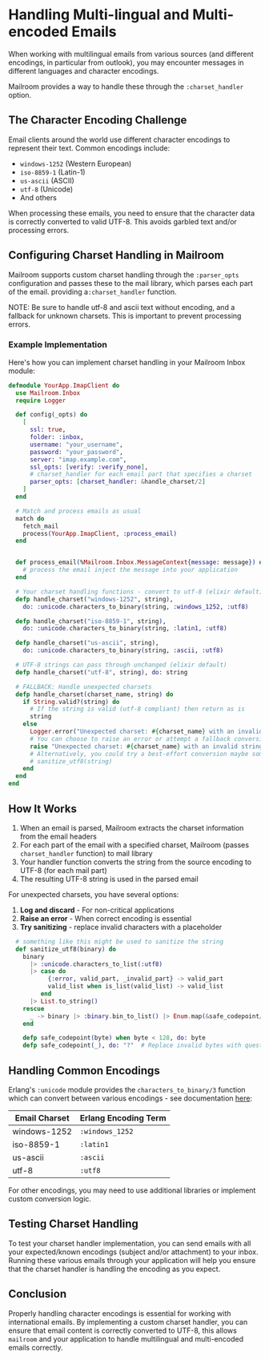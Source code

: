 # Handling Multi-lingual and Multi-encoded Emails

When working with multilingual emails from various sources (and different encodings, in particular from outlook), you may encounter messages in different languages and character encodings. 

Mailroom provides a way to handle these through the `:charset_handler` option.

## The Character Encoding Challenge

Email clients around the world use different character encodings to represent their text. Common encodings include:

- `windows-1252` (Western European)
- `iso-8859-1` (Latin-1)
- `us-ascii` (ASCII)
- `utf-8` (Unicode)
- And others

When processing these emails, you need to ensure that the character data is correctly converted to valid UTF-8. This avoids garbled text and/or processing errors.

## Configuring Charset Handling in Mailroom

Mailroom supports custom charset handling through the `:parser_opts` configuration and passes these to the mail library, which parses each part of the email. providing a`:charset_handler` function.

NOTE: Be sure to handle utf-8 and ascii text without encoding, and a fallback for unknown charsets. This is important to prevent processing errors.

### Example Implementation

Here's how you can implement charset handling in your Mailroom Inbox module:

```elixir
defmodule YourApp.ImapClient do
  use Mailroom.Inbox
  require Logger

  def config(_opts) do
    [
      ssl: true,
      folder: :inbox,
      username: "your_username",
      password: "your_password",
      server: "imap.example.com",
      ssl_opts: [verify: :verify_none],
      # charset_handler for each email part that specifies a charset
      parser_opts: [charset_handler: &handle_charset/2]
    ]
  end

  # Match and process emails as usual
  match do
    fetch_mail
    process(YourApp.ImapClient, :process_email)
  end


  def process_email(%Mailroom.Inbox.MessageContext{message: message}) do
    # process the email inject the message into your application
  end

  # Your charset handling functions - convert to utf-8 (elixir default)
  defp handle_charset("windows-1252", string),
    do: :unicode.characters_to_binary(string, :windows_1252, :utf8)

  defp handle_charset("iso-8859-1", string),
    do: :unicode.characters_to_binary(string, :latin1, :utf8)

  defp handle_charset("us-ascii", string),
    do: :unicode.characters_to_binary(string, :ascii, :utf8)

  # UTF-8 strings can pass through unchanged (elixir default)
  defp handle_charset("utf-8", string), do: string

  # FALLBACK: Handle unexpected charsets
  defp handle_charset(charset_name, string) do
    if String.valid?(string) do
      # If the string is valid (utf-8 compliant) then return as is
      string
    else
      Logger.error("Unexpected charset: #{charset_name} with an invalid string")
      # You can choose to raise an error or attempt a fallback conversion
      raise "Unexpected charset: #{charset_name} with an invalid string"
      # Alternatively, you could try a best-effort conversion maybe something like:
      # sanitize_utf8(string)
    end
  end
end
```

## How It Works

1. When an email is parsed, Mailroom extracts the charset information from the email headers
2. For each part of the email with a specified charset, Mailroom (passes `charset_handler` function) to mail library
3. Your handler function converts the string from the source encoding to UTF-8 (for each mail part)
4. The resulting UTF-8 string is used in the parsed email

For unexpected charsets, you have several options:

1. **Log and discard** - For non-critical applications
2. **Raise an error** - When correct encoding is essential
3. **Try sanitizing** - replace invalid characters with a placeholder

```elixir
  # something like this might be used to sanitize the string
  def sanitize_utf8(binary) do
    binary
      |> :unicode.characters_to_list(:utf8)
      |> case do
           {:error, valid_part, _invalid_part} -> valid_part
           valid_list when is_list(valid_list) -> valid_list
         end
      |> List.to_string()
    rescue
      _ -> binary |> :binary.bin_to_list() |> Enum.map(&safe_codepoint/1) |> List.to_string()
    end

    defp safe_codepoint(byte) when byte < 128, do: byte
    defp safe_codepoint(_), do: "?"  # Replace invalid bytes with question mark
```

## Handling Common Encodings

Erlang's `:unicode` module provides the `characters_to_binary/3` function which can convert between various encodings - see documentation [here](https://www.erlang.org/docs/28/apps/stdlib/unicode.html#characters_to_binary/1):

| Email Charset | Erlang Encoding Term |
|--------------|----------------------|
| windows-1252 | `:windows_1252`      |
| iso-8859-1   | `:latin1`            |
| us-ascii     | `:ascii`             |
| utf-8        | `:utf8`              |

For other encodings, you may need to use additional libraries or implement custom conversion logic.

## Testing Charset Handling

To test your charset handler implementation, you can send emails with all your expected/known encodings (subject and/or attachment) to your inbox.  Running these various emails through your application will help you ensure that the charset handler is handling the encoding as you expect.

## Conclusion

Properly handling character encodings is essential for working with international emails. By implementing a custom charset handler, you can ensure that email content is correctly converted to UTF-8, this allows `mailroom` and your application to handle multilingual and multi-encoded emails correctly.
